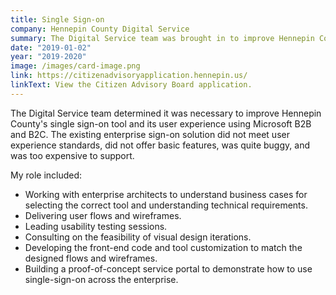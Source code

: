 ```yaml
---
title: Single Sign-on
company: Hennepin County Digital Service
summary: The Digital Service team was brought in to improve Hennepin County's single sign-on tool and its user experience using Microsoft B2C. 
date: "2019-01-02"
year: "2019-2020"
image: /images/card-image.png
link: https://citizenadvisoryapplication.hennepin.us/
linkText: View the Citizen Advisory Board application.
---
```

The Digital Service team determined it was necessary to improve Hennepin County's single sign-on tool and its user experience using Microsoft B2B and B2C. The existing enterprise sign-on solution did not meet user experience standards, did not offer basic features, was quite buggy, and was too expensive to support.

<p class="toggle-role">My role included:</p>

- Working with enterprise architects to understand business cases for selecting the correct tool and understanding technical requirements.
- Delivering user flows and wireframes.
- Leading usability testing sessions.
- Consulting on the feasibility of visual design iterations.
- Developing the front-end code and tool customization to match the designed flows and wireframes.
- Building a proof-of-concept service portal to demonstrate how to use single-sign-on across the enterprise.
